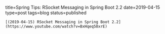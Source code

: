 
title=Spring Tips: RSocket Messaging in Spring Boot 2.2
date=2019-04-15
type=post
tags=blog
status=published
~~~~~~
[(2019-04-15) RSocket Messaging in Spring Boot 2.2](https://www.youtube.com/watch?v=BxHqeq58xrE) 
            